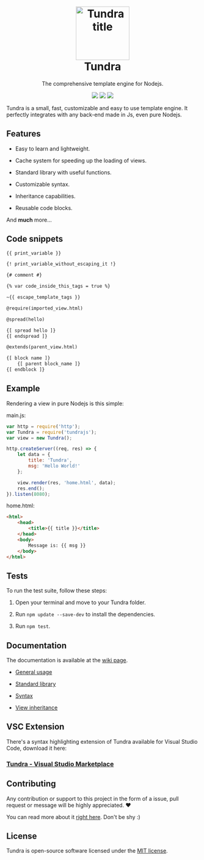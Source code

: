 <h1 align="center">
  <img src="http://image.usbac.com.ve/Tundra.svg" alt="Tundra title" width="140">
  <br>
  Tundra
  <br>
</h1>

<p align="center">The comprehensive template engine for Nodejs.</p>

<p align="center">
    <img src="https://img.shields.io/badge/stability-stable-green.svg">
    <img src="https://img.shields.io/badge/version-2.0.0-blue.svg">
    <img src="https://img.shields.io/badge/license-MIT-orange.svg">
</p>

Tundra is a small, fast, customizable and easy to use template engine. It perfectly integrates with any back-end made in Js, even pure Nodejs.

## Features

* Easy to learn and lightweight.

* Cache system for speeding up the loading of views.

* Standard library with useful functions.

* Customizable syntax.

* Inheritance capabilities.

* Reusable code blocks.

And **much** more...

## Code snippets

```html
{{ print_variable }}

{! print_variable_without_escaping_it !}

{# comment #}

{% var code_inside_this_tags = true %}

~{{ escape_template_tags }}

@require(imported_view.html)

@spread(hello)

{[ spread hello ]}
{[ endspread ]}

@extends(parent_view.html)

{[ block name ]}
    {[ parent block_name ]}
{[ endblock ]}
```

## Example

Rendering a view in pure Nodejs is this simple:

main.js:

```js
var http = require('http');
var Tundra = require('tundrajs');
var view = new Tundra();

http.createServer((req, res) => {
    let data = {
        title: 'Tundra',
        msg: 'Hello World!'
    };

    view.render(res, 'home.html', data);
    res.end();
}).listen(8080);
```

home.html:
```html
<html>
    <head>
        <title>{{ title }}</title>
    </head>
    <body>
        Message is: {{ msg }}
    </body>
</html>
```

## Tests

To run the test suite, follow these steps:

1. Open your terminal and move to your Tundra folder.

2. Run `npm update --save-dev` to install the dependencies.

3. Run `npm test`.

## Documentation

The documentation is available at the [wiki page](https://github.com/Usbac/tundra/wiki).

* [General usage](https://github.com/Usbac/tundra/wiki/General)

* [Standard library](https://github.com/Usbac/tundra/wiki/Standard-library)

* [Syntax](https://github.com/Usbac/tundra/wiki/Syntax)

* [View inheritance](https://github.com/Usbac/tundra/wiki/Syntax)

## VSC Extension

There's a syntax highlighting extension of Tundra available for Visual Studio Code, download it here:

### [Tundra - Visual Studio Marketplace](https://marketplace.visualstudio.com/items?itemName=usbac.tundra)

## Contributing

Any contribution or support to this project in the form of a issue, pull request or message will be highly appreciated. ❤️

You can read more about it [right here](CONTRIBUTING.md). Don't be shy :)

## License

Tundra is open-source software licensed under the [MIT license](https://github.com/Usbac/Tundra/blob/master/LICENSE).
